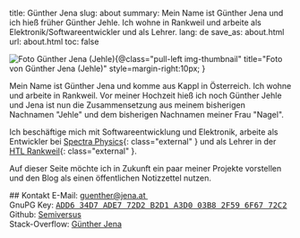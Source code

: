 title: Günther Jena
slug: about
summary: Mein Name ist Günther Jena und ich hieß früher Günther Jehle. Ich wohne in Rankweil und arbeite als Elektronik/Softwareentwickler und als Lehrer.
lang: de
save_as: about.html
url: about.html
toc: false

![Foto Günther Jena (Jehle){@class="pull-left img-thumbnail" title="Foto von Günther Jena (Jehle)" style=margin-right:10px; }]({filename}guenther_jena_jehle.jpg)

Mein Name ist Günther Jena und komme aus Kappl in Österreich. Ich wohne und arbeite in Rankweil. Vor meiner Hochzeit hieß ich noch Günther Jehle und Jena ist nun die Zusammensetzung aus meinem bisherigen Nachnamen "Jehle" und dem bisherigen Nachnamen meiner Frau "Nagel".

Ich beschäftige mich mit Softwareentwicklung und Elektronik, arbeite als Entwickler bei [Spectra Physics](http://www.spectra-physics.com/company/rankweil-en){: class="external" } und als Lehrer in der [HTL Rankweil](www.htl-rankweil.at){: class="external" }.

Auf dieser Seite möchte ich in Zukunft ein paar meiner Projekte vorstellen und den Blog als einen öffentlichen Notizzettel nutzen.

<div class="clearfix"></div>
## Kontakt
E-Mail: <a href="mailto:guenther@jena.at">guenther@jena.at&nbsp;<span class="fa fa-envelope-o"></a><br />
GnuPG Key: <a href="{filename}jena.asc" class="download"><samp>ADD6 34D7 ADE7 72D2 B2D1  A3D0 03B8 2F59 6F67 72C2</samp></a><br />
Github: <a href="https://github.com/semiversus" class="external">Semiversus</a><br />
Stack-Overflow: <a href="http://stackoverflow.com/users/166605" class="external">Günther Jena</a>
